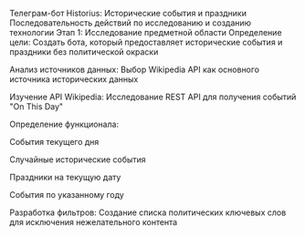 Телеграм-бот Historius: Исторические события и праздники
Последовательность действий по исследованию и созданию технологии
Этап 1: Исследование предметной области
Определение цели: Создать бота, который предоставляет исторические события и праздники без политической окраски

Анализ источников данных: Выбор Wikipedia API как основного источника исторических данных

Изучение API Wikipedia: Исследование REST API для получения событий "On This Day"

Определение функционала:

События текущего дня

Случайные исторические события

Праздники на текущую дату

События по указанному году

Разработка фильтров: Создание списка политических ключевых слов для исключения нежелательного контента